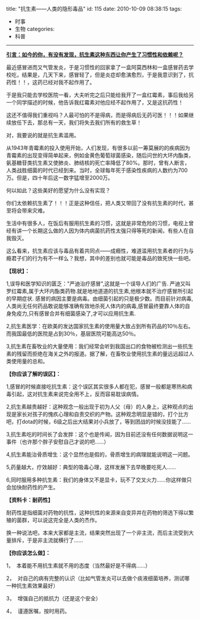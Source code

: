 title: "抗生素——人类的隐形毒品"
id: 115
date: 2010-10-09 08:38:15
tags: 
- 时事
- 生物
categories: 
- 科普
---

**<span style="text-decoration: underline;">引言：如今的你，有没有发现，抗生素这种东西让你产生了习惯性和依赖呢？<!--more--></span>**

最近感冒进而又气管发炎，于是习惯性的回家拿了一盒阿莫西林和一盒感冒药去学校吃，结果是，几天下来，感冒轻了，但是炎症却愈演愈烈，于是我意识到了，抗药性！！，这药已经对我不起作用了。

于是我只能去学校医院一看，大夫听完之后只能给我开了一盒红霉素，事后我给另一个同学描述的时候，他告诉我红霉素对他应经不起作用了，又是这抗药性！

这还不值得我们重视吗？人最可怕的不是得病，而是得病后无药可医！！！如果继续放任下去，那总有一天，我们将失去我们所有的救生草！

对，我要说的就是抗生素滥用。

从1943年青霉素的投入使用开始，人们发现，有很多以前一筹莫展的的疾病因为青霉素的出现变得简单起来，例如金黄色葡萄球菌感染，随后问世的大环内酯类，氨基糖苷类抗生素又使肺炎、肺结核的死亡率降低了80%。那时，曾有人断言，人类战胜细菌的时代已经到来。当时，全球每年死于感染性疾病的人数约为700万。但是，四十年后这一数字猛增至2000万。

何以如此？这些美好的愿望为什么没有实现？

你们太依赖抗生素了！！！正是这种信任，把人类又带回了没有抗生素的时代，甚至将会带来灾难。

生活中有很多人，在饭后有服用抗生素的习惯，这就是非常危险的习惯，电视上曾经有讲一个长期这么做的人因为体内病菌抗药性太强只得等死的新闻，有些人在自我毁灭。

这么看来，抗生素应该与毒品有着共同点——成瘾性，难道滥用抗生素者的行为与瘾君子们的行为有不一样么？我想，其中的差别也就可能是毒品的致死快一些吧。

**【现状】：**

1,误导和医学知识的匮乏："严迪治疗感冒",这就是一个误导人们的广告. 严迪又叫罗红霉素,属于大环内酯类药物.就是地地道道的抗生素,他根本就不治疗感冒所引起的早期症状. 感冒的病因主要是病毒。由细菌引起的只是极少数。而目前针对病毒,人类尚无任何药品敢说能够准确有效地杀死人体内的病毒,感冒最终要靠人体的自身免疫力,只有感冒合并有细菌感染了,才可以应用抗生素.

2,抗生素医学：在欧美的发达国家抗生素的使用量大致占到所有药品的10％左右。而我国最低的医院是占到30％，基层医院可能高达50％。

3,抗生素在畜牧业的大量使用：我们经常会听到我国出口的食物被检测出一些抗生素的残留而拒绝在海关之外的报道。据了解，在畜牧业使用抗生素的量远远超过人类使用量的总和。

**【你应该了解的误区】：**

1,感冒的时候直接吃抗生素：这个误区其实很多人都在犯，感冒一般都是寒热和病毒引起，这对抗生素来说完全用不上，反而容易耽误病情。

2,抗生素越贵越好：这种观念一般出现于初为人父（母）的人身上，这种观点的出现是家长对孩子的愧疚心理和自责交织的产物。这种观念明显是错的，打个比方吧，打dota的时候，6级之后出大结果对小兵放了，等到团战的时候没技能了……

3,抗生素吃的时间长了会发胖：这个也是传闻，因为目前还没有任何数据说明这一事件（也许那个胖子安慰自己才说的吧……）

4,抗生素能治骨质增生：这个显然也是假的，骨质增生的病理就能说明这一问题。

5,药量越大，疗效越好：典型的吸毒心理，这样发展下去早晚要吃死人……

6,同时服用多种抗生素：我们的身体又不是显卡，玩不了交叉火力……你这样做只会加快耐药性的产生。

**【资料卡：耐药性】**

耐药性是指细菌对药物的抗性，这种抗性的来源来自变异并在药物的筛选下得以繁殖的菌群，可以说这完全是人类的杰作。

换一种说法吧，本来大家都是主流，结果突然出现了一个非主流，而后主流受到大量排斥，于是非主流就横行了……

**【你应该怎么做】：**

1，  本着能不用抗生素就不用的态度（当然最好是不得病……）

2，  对自己的病有完整的认识（比如气管发炎可以去做个痰液细菌培养，测试哪一种抗生素效果最好）

3，  增强自己的抵抗力（还是这个安全）

4，  谨遵医嘱，按时用药。